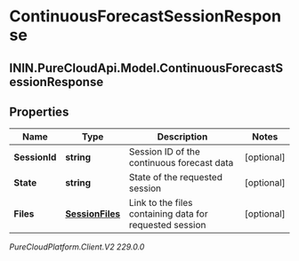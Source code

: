 # ContinuousForecastSessionResponse

## ININ.PureCloudApi.Model.ContinuousForecastSessionResponse

## Properties

|Name | Type | Description | Notes|
|------------ | ------------- | ------------- | -------------|
| **SessionId** | **string** | Session ID of the continuous forecast data | [optional] |
| **State** | **string** | State of the requested session | [optional] |
| **Files** | [**SessionFiles**](SessionFiles) | Link to the files containing data for requested session | [optional] |



_PureCloudPlatform.Client.V2 229.0.0_
